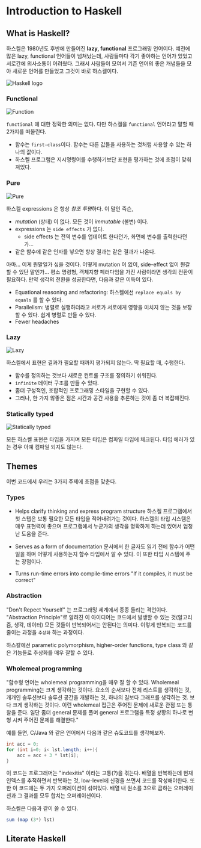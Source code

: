 # Introduction to Haskell
## What is Haskell?
하스켈은 1980년도 후반에 만들어진 **lazy, functional** 프로그래밍 언어이다. 예전에 많은 lazy, functional 언어들이 넘쳐났는데, 사람들마다 각기 좋아하는 언어가 있었고 서로간에 의사소통이 어려웠다. 그래서 사람들이 모여서 기존 언어의 좋은 개념들을 모아 새로운 언어를 만들었고 그것이 바로 하스켈이다.

![Haskell logo](https://)

### Functional
![Function](https://)

`functional` 에 대한 정확한 의미는 없다. 다만 하스켈을 `functional` 언어라고 말할 때 2가지를 떠올린다.
- 함수는 `first-class`이다. 함수는 다른 값들을 사용하는 것처럼 사용할 수 있는 하나의 값이다.
- 하스켈 프로그램은 지시명령어를 수행하기보단 표현을 평가하는 것에 초점이 맞춰져있다.

### Pure
![Pure](http://)

하스켈 expressions 은 항상 *참조 투명*하다. 이 말인 즉슨,
- *mutation* (상태) 이 없다. 모든 것이 *immutable* (불변) 이다.
- expressions 는 `side effects` 가 없다.
    - side effects 는 전역 변수를 업데이트 한다던가, 화면에 변수를 출력한다던가...
- 같은 함수에 같은 인자를 넣으면 항상 결과는 같은 결과가 나온다.

아마... 이게 뭔말일가 싶을 것이다. 어떻게 mutation 이 잆이, side-effect 없이 뭔갈 할 수 있단 말인가... 평소 명령형, 객체지향 페러다임을 가진 사람이라면 생각의 전환이 필요하다. 만약 생각의 전환을 성공한다면, 다음과 같은 이득이 있다.

- Equational reasoning and refactoring: 하스켈에선 `replace equals by equals` 를 할 수 있다.
- Parallelism: 병렬로 실행하더라고 서로가 서로에게 영향을 미치지 않는 것을 보장할 수 있다. 쉽게 병렬로 만들 수 있다.
- Fewer headaches

### Lazy
![Lazy](http://)

하스켈에서 표현은 결과가 필요할 때까지 평가되지 않는다. 딱 필요할 때, 수행한다.

- 함수를 정의하는 것보다 새로운 컨트롤 구조를 정의하기 쉬워진다.
- `infinite` 데이터 구조를 만들 수 있다.
- 좀더 구성적인, 조합적인 프로그래밍 스타일을 구현할 수 있다.
- 그러나, 한 가지 않좋은 점은 시간과 공간 사용을 추론하는 것이 좀 더 복잡해진다.

### Statically typed
![Statically typed](http://)

모든 하스켈 표현은 타입을 가지며 모든 타입은 컴파일 타임에 체크된다. 타입 에러가 있는 경우 아예 컴파일 되지도 않는다.

## Themes
이번 코드에서 우리는 3가지 주제에 초점을 맞춘다.

### Types
- Helps clarify thinking and express program structure
하스켈 프로그램에서 첫 스텝은 보통 필요한 모든 타입을 적어내려가는 것이다. 하스켈의 타입 시스템은 매우 표현력이 좋으며 프로그램에서 누군가의 생각을 명확하게 하는데 있어서 엄청난 도움을 준다.

- Serves as a form of documentation
문서에서 한 글자도 읽기 전에 함수가 어떤 일을 하며 어떻게 사용하는지 함수 타입에서 알 수 있다. 이 또한 타입 시스템에 주는 장점이다.

- Turns run-time errors into compile-time errors
"If it compiles, it must be correct"

### Abstraction
"Don't Repect Yourself" 는 프로그래밍 세계에서 종종 들리는 격언이다. "Abstraction Principle"로 알려진 이 아이디어는 코드에서 발생할 수 있는 것(알고리즘, 생각, 데이터) 모든 것들이 반복되어서는 안된다는 의미다. 이렇게 반복되는 코드를 줄이는 과정을 `추상화` 하는 과정이다.

하스칼에선 parametic polymorphism, higher-order functions, type class 와 같은 기능들로 추상화를 매우 잘할 수 있다.

### Wholemeal programming
"함수형 언어는 wholemeal programming을 매우 잘 할 수 있다. Wholemeal programming는 크게 생각하는 것이다. 요소의 순서보다 전체 리스트를 생각하는 것, 개개인 솔루션보다 솔루션 공간을 개발하는 것, 하나의 길보다 그래프를 생각하는 것. 보다 크게 생각하는 것이다. 이런 wholemeal 접근은 주어진 문제에 새로운 관점 또는 통찰을 준다. 일단 좀더 general 문제를 풀며 general 프로그램을 특정 상황의 하나로 변형 시켜 주어진 문제를 해결한다."

예를 들면, C/Java 와 같은 언어에서 다음과 같은 슈도코드를 생각해보자.
```java
int acc = 0;
for (int i=0; i< lst.length; i++){
	acc = acc + 3 * lst[i];
}
```
이 코드는 프로그래머는 "indexitis" 이라는 고통(?)을 겪는다. 배열을 반복하는데 현재 인덱스를 추적하면서 반복하는 것, low-level에 신경을 쓰면서 코드를 작성해야한다. 또한 이 코드에는 두 가지 오퍼레이션이 섞여있다. 배열 내 원소를 3으로 곱하는 오퍼레이션과 그 결과를 모두 합치는 오퍼레이션이다.

하스켈은 다음과 같이 쓸 수 있다.
```haskell
sum (map (3*) lst)
```

## Literate Haskell
